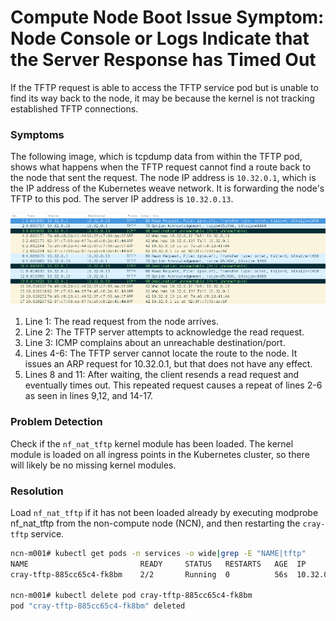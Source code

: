 # Compute Node Boot Issue Symptom: Node Console or Logs Indicate that the Server Response has Timed Out

If the TFTP request is able to access the TFTP service pod but is unable to find its way back to the node, it may be because the kernel is not tracking established TFTP connections.

### Symptoms

The following image, which is tcpdump data from within the TFTP pod, shows what happens when the TFTP request cannot find a route back to the node that sent the request. The node IP address is `10.32.0.1`, which is the IP address of the Kubernetes weave network. It is forwarding the node's TFTP to this pod. The server IP address is `10.32.0.13`.

![TFTP Without a Route Back to the Node](../../img/operations/TFTP_without_a_Route_Back_to_the_Node.png)

1.  Line 1: The read request from the node arrives.
2.  Line 2: The TFTP server attempts to acknowledge the read request.
3.  Line 3: ICMP complains about an unreachable destination/port.
4.  Lines 4-6: The TFTP server cannot locate the route to the node. It issues an ARP request for 10.32.0.1, but that does not have any effect.
5.  Lines 8 and 11: After waiting, the client resends a read request and eventually times out. This repeated request causes a repeat of lines 2-6 as seen in lines 9,12, and 14-17.

### Problem Detection

Check if the `nf_nat_tftp` kernel module has been loaded. The kernel module is loaded on all ingress points in the Kubernetes cluster, so there will likely be no missing kernel modules.

### Resolution

Load `nf_nat_tftp` if it has not been loaded already by executing modprobe nf\_nat\_tftp from the non-compute node \(NCN\), and then restarting the `cray-tftp` service.

```bash
ncn-m001# kubectl get pods -n services -o wide|grep -E "NAME|tftp"
NAME                         READY     STATUS   RESTARTS   AGE  IP             NODE     NOMINATED NODE   READINESS GATES
cray-tftp-885cc65c4-fk8bm    2/2       Running  0          56s  10.32.0.63     ncn-w002 <none>           <none>

ncn-m001# kubectl delete pod cray-tftp-885cc65c4-fk8bm
pod "cray-tftp-885cc65c4-fk8bm" deleted
```
